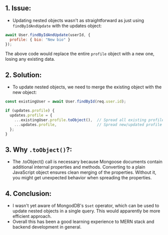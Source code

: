 ## 1. Issue:
- Updating nested objects wasn't as straightforward as just using `findByIdAndUpdate` with the updates object:
```javascript
await User.findByIdAndUpdate(userId, {
  profile: { bio: "New bio" }
});
````
The above code would replace the entire `profile` object with a new one, losing any existing data.


## 2. Solution:
- To update nested objects, we need to merge the existing object with the new object:
```javascript
const existingUser = await User.findById(req.user.id);

if (updates.profile) {
  updates.profile = {
    ...existingUser.profile.toObject(),  // Spread all existing profile fields
    ...updates.profile,                  // Spread new/updated profile fields
  };
}
```

## 3. Why ``.toObject()``?:

- The .toObject() call is necessary because Mongoose documents contain additional internal properties and methods.
Converting to a plain JavaScript object ensures clean merging of the properties.
Without it, you might get unexpected behavior when spreading the properties.

## 4. Conclusion:

- I wasn't yet aware of MongodDB's ``$set`` operator, which can be used to update nested objects in a single query. 
This would apparently be more efficient approach.
- Overall this has been a good learning experience to MERN stack and backend development in general.
